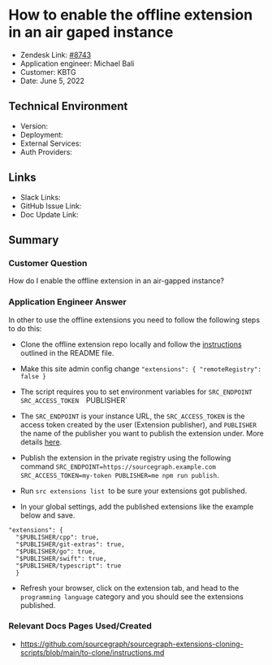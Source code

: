 
# How to enable the offline extension in an air gaped instance <!-- Ticket Title  Hint: include keywords to make it searchable -->

- Zendesk Link: [#8743](https://sourcegraph.zendesk.com/agent/tickets/8743)
- Application engineer: Michael Bali
- Customer: KBTG <!-- Redact if this contains personally identifying information -->
- Date: June 5, 2022

<!-- Data populated from integration, speak to Ben Gordon or Michael Bali if not working -->
<!-- During Internal team trial, fill missing data manually (we are waiting for all data to sync) -->

## Technical Environment
- Version: ​
- Deployment:
- External Services:
- Auth Providers:


## Links
<!-- Data for application engineer manual entry -->
- Slack Links:
- GitHub Issue Link:
- Doc Update Link:

## Summary
### Customer Question
How do I enable the offline extension in an air-gapped instance?

### Application Engineer Answer

In other to use the offline extensions you need to follow the following steps to do this:
- Clone the offline extension repo locally and follow the [instructions](https://github.com/sourcegraph/sourcegraph-extensions-cloning-scripts) outlined in the README file.

- Make this site admin config change `"extensions": { "remoteRegistry": false }`

- The script requires you to set environment variables for `SRC_ENDPOINT` `SRC_ACCESS_TOKEN  `PUBLISHER`

- The `SRC_ENDPOINT` is your instance URL, the `SRC_ACCESS_TOKEN` is the access token created by the user (Extension publisher), and `PUBLISHER` the name of the publisher you want to publish the extension under. More details [here](https://github.com/sourcegraph/sourcegraph-extensions-cloning-scripts/blob/main/to-clone/instructions.md).

- Publish the extension in the private registry using the following command `SRC_ENDPOINT=https://sourcegraph.example.com` `SRC_ACCESS_TOKEN=my-token PUBLISHER=me npm run publish`.

- Run `src extensions list `to be sure your extensions got published.

- In your global settings, add the published extensions like the example below and save.
```
"extensions": {
  "$PUBLISHER/cpp": true,
  "$PUBLISHER/git-extras": true,
  "$PUBLISHER/go": true,
  "$PUBLISHER/swift": true,
  "$PUBLISHER/typescript": true
  }
  ```


- Refresh your browser, click on the extension tab, and head to the `programming language` category and you should see the extensions published.

### Relevant Docs Pages Used/Created
- https://github.com/sourcegraph/sourcegraph-extensions-cloning-scripts/blob/main/to-clone/instructions.md
<!-- Once complete, upload a copy to https://github.com/sourcegraph/support-tools-internal/tree/main/resolved-tickets as a .md file -->
<!-- Name the file 8743.md -->
